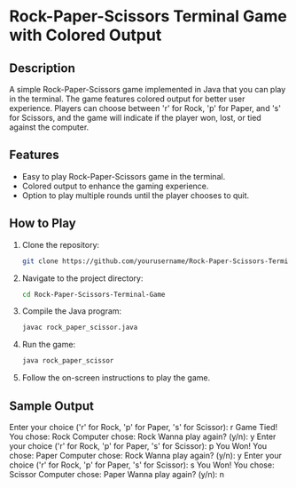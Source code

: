 # Rock-Paper-Scissors Terminal Game with Colored Output

## Description
A simple Rock-Paper-Scissors game implemented in Java that you can play in the terminal. The game features colored output for better user experience. Players can choose between 'r' for Rock, 'p' for Paper, and 's' for Scissors, and the game will indicate if the player won, lost, or tied against the computer.

## Features
- Easy to play Rock-Paper-Scissors game in the terminal.
- Colored output to enhance the gaming experience.
- Option to play multiple rounds until the player chooses to quit.

## How to Play
1. Clone the repository:
    ```sh
    git clone https://github.com/yourusername/Rock-Paper-Scissors-Terminal-Game.git
    ```
2. Navigate to the project directory:
    ```sh
    cd Rock-Paper-Scissors-Terminal-Game
    ```
3. Compile the Java program:
    ```sh
    javac rock_paper_scissor.java
    ```
4. Run the game:
    ```sh
    java rock_paper_scissor
    ```

5. Follow the on-screen instructions to play the game.

## Sample Output
Enter your choice ('r' for Rock, 'p' for Paper, 's' for Scissor):
r
Game Tied!
You chose: Rock
Computer chose: Rock
Wanna play again? (y/n):
y
Enter your choice ('r' for Rock, 'p' for Paper, 's' for Scissor):
p
You Won!
You chose: Paper
Computer chose: Rock
Wanna play again? (y/n):
y
Enter your choice ('r' for Rock, 'p' for Paper, 's' for Scissor):
s
You Won!
You chose: Scissor
Computer chose: Paper
Wanna play again? (y/n):
n
